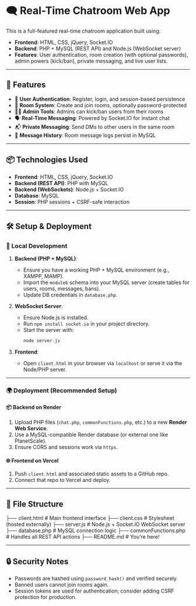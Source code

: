# 🗨️ Real-Time Chatroom Web App

This is a full-featured real-time chatroom application built using:
- **Frontend**: HTML, CSS, jQuery, Socket.IO
- **Backend**: PHP + MySQL (REST API) and Node.js (WebSocket server)
- **Features**: User authentication, room creation (with optional passwords), admin powers (kick/ban), private messaging, and live user lists.

---

## 🚀 Features

- 🔐 **User Authentication**: Register, login, and session-based persistence
- 🧩 **Room System**: Create and join rooms, optionally password-protected
- 🧑‍⚖️ **Admin Tools**: Admins can kick/ban users from their rooms
- 🗣️ **Real-Time Messaging**: Powered by Socket.IO for instant chat
- 📬 **Private Messaging**: Send DMs to other users in the same room
- 📜 **Message History**: Room message logs persist in MySQL

---

## 📦 Technologies Used

- **Frontend**: HTML, CSS, jQuery, Socket.IO
- **Backend (REST API)**: PHP with MySQL
- **Backend (WebSockets)**: Node.js + Socket.IO
- **Database**: MySQL
- **Session**: PHP sessions + CSRF-safe interaction

---

## 🛠️ Setup & Deployment

### 🧱 Local Development

1. **Backend (PHP + MySQL)**:
   - Ensure you have a working PHP + MySQL environment (e.g., XAMPP, MAMP).
   - Import the `module6` schema into your MySQL server (create tables for users, rooms, messages, bans).
   - Update DB credentials in `database.php`.

2. **WebSocket Server**:
   - Ensure Node.js is installed.
   - Run `npm install socket.io` in your project directory.
   - Start the server with:
     ```bash
     node server.js
     ```

3. **Frontend**:
   - Open `client.html` in your browser via `localhost` or serve it via the Node/PHP server.

---

### 🌍 Deployment (Recommended Setup)

#### 📦 Backend on Render

1. Upload PHP files (`chat.php`, `commonFunctions.php`, etc.) to a new **Render Web Service**.
2. Use a MySQL-compatible Render database (or external one like PlanetScale).
3. Ensure CORS and sessions work via `https`.

#### 🌐 Frontend on Vercel

1. Push `client.html` and associated static assets to a GitHub repo.
2. Connect that repo to Vercel and deploy.

---

## 📁 File Structure
├── client.html # Main frontend interface
├── client.css # Stylesheet (hosted externally)
├── server.js # Node.js + Socket.IO WebSocket server
├── database.php # MySQL connection logic
├── commonFunctions.php # Handles all REST API actions
├── README.md # You're here!

---

## 🔒 Security Notes

- Passwords are hashed using `password_hash()` and verified securely.
- Banned users cannot join rooms again.
- Session tokens are used for authentication; consider adding CSRF protection for production.